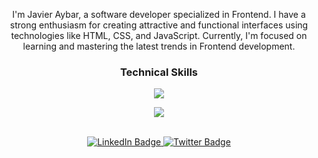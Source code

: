 

<p align="center">I'm Javier Aybar, a software developer specialized in Frontend. I have a strong enthusiasm for creating attractive and functional interfaces using technologies like HTML, CSS, and JavaScript. Currently, I'm focused on learning and mastering the latest trends in Frontend development.</p>

### <p align="center">Technical Skills</p>

<p align="center">
  <a href="https://skillicons.dev">
    <img src="https://skillicons.dev/icons?i=js,html,css,sass,bootstrap,react,redux,vite" />
  </a>
</p>
<p align="center">
  <a href="https://skillicons.dev">
    <img src="https://skillicons.dev/icons?i=git,github,webpack" />
  </a>
</p>

<br>
  <div id="badges" align="center">
  <a href="https://www.linkedin.com/in/javier-aybar-932376274/">
    <img src="https://img.shields.io/badge/LinkedIn-blue?style=for-the-badge&logo=linkedin&logoColor=white" alt="LinkedIn Badge"/>
  </a>
  <a href="https://twitter.com/_JavierAybar">
    <img src="https://img.shields.io/badge/Twitter-blue?style=for-the-badge&logo=twitter&logoColor=white" alt="Twitter Badge"/>
  </a>
</div>


